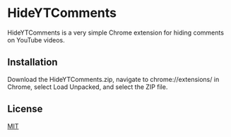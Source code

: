 # HideYTComments

HideYTComments is a very simple Chrome extension for hiding comments on YouTube videos. 

## Installation

Download the HideYTComments.zip, navigate to chrome://extensions/ in Chrome, select Load Unpacked, and select the ZIP file. 

## License
[MIT](https://choosealicense.com/licenses/mit/)
